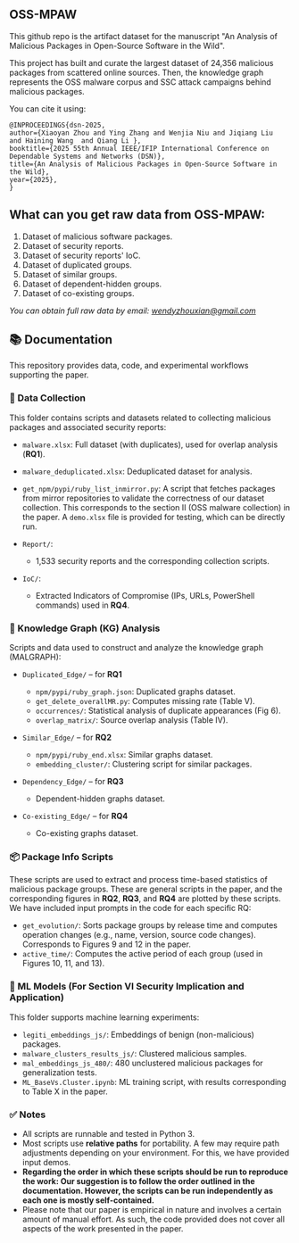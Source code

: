 ## OSS-MPAW

This github repo is the artifact dataset for the manuscript "An Analysis of Malicious Packages in Open-Source Software in the Wild".

This project has built and curate the largest dataset of 24,356 malicious packages from scattered online sources. Then, the knowledge graph represents the OSS malware corpus and SSC attack campaigns behind malicious packages.

You can cite it using:

```
@INPROCEEDINGS{dsn-2025,
author={Xiaoyan Zhou and Ying Zhang and Wenjia Niu and Jiqiang Liu  and Haining Wang  and Qiang Li },
booktitle={2025 55th Annual IEEE/IFIP International Conference on Dependable Systems and Networks (DSN)},
title={An Analysis of Malicious Packages in Open-Source Software in the Wild},
year={2025},
}
```

## What can you get raw data from OSS-MPAW:

1. Dataset of malicious software packages.
2. Dataset of security reports.
3. Dataset of security reports' IoC.
4. Dataset of duplicated groups.
5. Dataset of  similar groups.
6. Dataset of dependent-hidden  groups.
7. Dataset of co-existing groups.

*You can obtain full raw data by email: <wendyzhouxian@gmail.com>*

## 📚 Documentation

This repository provides data, code, and experimental workflows supporting the paper.

### 🐛 Data Collection

This folder contains scripts and datasets related to collecting malicious packages and associated security reports:

- `malware.xlsx`: Full dataset (with duplicates), used for overlap analysis (**RQ1**).
- `malware_deduplicated.xlsx`: Deduplicated dataset for analysis.
- `get_npm/pypi/ruby_list_inmirror.py`: A script that fetches packages from mirror repositories to validate the correctness of our dataset collection. This corresponds to the section II (OSS malware collection) in the paper. A `demo.xlsx` file is provided for testing, which can be directly run.
- `Report/`:

  - 1,533 security reports and the corresponding collection scripts.
- `IoC/`:

  - Extracted Indicators of Compromise (IPs, URLs, PowerShell commands) used in **RQ4**.

### 🧠 Knowledge Graph (KG) Analysis

Scripts and data used to construct and analyze the knowledge graph (MALGRAPH):

- `Duplicated_Edge/` – for **RQ1**

  - `npm/pypi/ruby_graph.json`: Duplicated graphs dataset.
  - `get_delete_overallMR.py`: Computes missing rate (Table V).
  - `occurrences/`: Statistical analysis of duplicate appearances (Fig 6).
  - `overlap_matrix/`: Source overlap analysis (Table IV).
- `Similar_Edge/` – for **RQ2**

  - `npm/pypi/ruby_end.xlsx`: Similar graphs dataset.
  - `embedding_cluster/`: Clustering script for similar packages.
- `Dependency_Edge/` – for **RQ3**

  - Dependent-hidden graphs dataset.
- `Co-existing_Edge/` – for **RQ4**

  - Co-existing graphs dataset.

### 📦 Package Info Scripts

These scripts are used to extract and process time-based statistics of malicious package groups. These are general scripts in the paper, and the corresponding figures in **RQ2**, **RQ3**, and **RQ4** are plotted by these scripts. We have included input prompts in the code for each specific RQ:

- `get_evolution/`: Sorts package groups by release time and computes operation changes (e.g., name, version, source code changes). Corresponds to Figures 9 and 12 in the paper.
- `active_time/`: Computes the active period of each group (used in Figures 10, 11, and 13).

### 🤖 ML Models (For Section VI Security Implication and Application)

This folder supports machine learning experiments:

- `legiti_embeddings_js/`: Embeddings of benign (non-malicious) packages.
- `malware_clusters_results_js/`: Clustered malicious samples.
- `mal_embeddings_js_480/`: 480 unclustered malicious packages for generalization tests.
- `ML_BaseVs.Cluster.ipynb`: ML training script, with results corresponding to Table X in the paper.

### ✅ Notes

- All scripts are runnable and tested in Python 3.
- Most scripts use **relative paths** for portability. A few may require path adjustments depending on your environment. For this, we have provided input demos.
- **Regarding the order in which these scripts should be run to reproduce the work: Our suggestion is to follow the order outlined in the documentation. However, the scripts can be run independently as each one is mostly self-contained.**
- Please note that our paper is empirical in nature and involves a certain amount of manual effort. As such, the code provided does not cover all aspects of the work presented in the paper.
